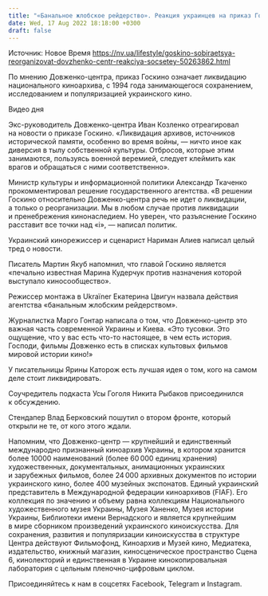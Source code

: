 ```yaml
---
title: "«Банальное жлобское рейдерство». Реакция украинцев на приказ Госкино о реорганизации Довженко-центра"
date: Wed, 17 Aug 2022 18:18:00 +0300
draft: false
---
```

Источник: Новое Время https://nv.ua/lifestyle/goskino-sobiraetsya-reorganizovat-dovzhenko-centr-reakciya-socsetey-50263862.html


По мнению Довженко-центра, приказ Госкино означает ликвидацию национального киноархива, с 1994 года занимающегося сохранением, исследованием и популяризацией украинского кино.

 Видео дня   

Экс-руководитель Довженко-центра Иван Козленко отреагировал на новости о приказе Госкино. «Ликвидация архивов, источников исторической памяти, особенно во время войны, — ничто иное как диверсия в тылу собственной культуры. Отбросов, которые этим занимаются, пользуясь военной веремией, следует клеймить как врагов и обращаться с ними соответственно».

Министр культуры и информационной политики Александр Ткаченко прокомментировал решение государственного агентства. «В решении Госкино относительно Довженко-центра речь не идет о ликвидации, а только о реорганизации. Мы в любом случае против ликвидации и пренебрежения кинонаследием. Но уверен, что разъяснение Госкино расставит все точки над «і», — написал политик.

Украинский кинорежиссер и сценарист Нариман Алиев написал целый тред о новости.

Писатель Мартин Якуб напомнил, что главой Госкино является «печально известная Марина Кудерчук против назначения которой выступало киносообщество».

Режиссер монтажа в Ukraïner Екатерина Цвигун назвала действия агентства «банальным жлобским рейдерством».

Журналистка Марго Гонтар написала о том, что Довженко-центр это важная часть современной Украины и Киева. «Это тусовки. Это ощущение, что у вас есть что-то настоящее, в чем есть история. Господи, фильмы Довженко есть в списках культовых фильмов мировой истории кино!»

У писательницы Ярины Каторож есть лучшая идея о том, кого на самом деле стоит ликвидировать.

Соучредитель подкаста Усы Гоголя Никита Рыбаков присоединился к обсуждению.

Стендапер Влад Берковский пошутил о втором фронте, который открыли не те, от кого этого ждали.

Напомним, что Довженко-центр — крупнейший и единственный международно признанный киноархив Украины, в котором хранится более 10000 наименований (более 60 000 единиц хранения) художественных, документальных, анимационных украинских и зарубежных фильмов, более 24 000 архивных документов по истории украинского кино, более 400 музейных экспонатов. Единый украинский представитель в Международной федерации киноархивов (FIAF). Его коллекция по значению и объему равна коллекциям Национального художественного музея Украины, Музея Ханенко, Музея истории Украины, Библиотеки имени Вернадского и является крупнейшим в мире сборником произведений украинского киноискусства. Для сохранения, развития и популяризации киноискусства в структуре Центра действуют Фильмофонд, Киноархив и Музей кино, Медиатека, издательство, книжный магазин, киносценическое пространство Сцена 6, кинолекторий и единственная в Украине кинокопировальная лаборатория с цельным пленочно-цифровым циклом.

Присоединяйтесь к нам в соцсетях Facebook, Telegram и Instagram.
